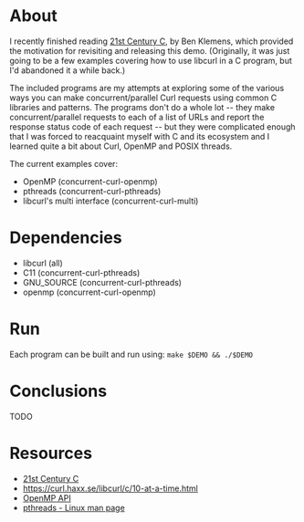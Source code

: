 # About
I recently finished reading [21st Century C](http://shop.oreilly.com/product/0636920033677.do), by Ben Klemens, which provided 
the motivation for revisiting and releasing this demo. (Originally, it was just 
going to be a few examples covering how to use libcurl in a C program, but I'd 
abandoned it a while back.)

The included programs are my attempts at exploring some of the various ways you 
can make concurrent/parallel Curl requests using common C libraries and 
patterns. The programs don't do a whole lot -- they make concurrent/parallel 
requests to each of a list of URLs and report the response status code of each 
request -- but they were complicated enough that I was forced to reacquaint 
myself with C and its ecosystem and I learned quite a bit about Curl, OpenMP 
and POSIX threads.

The current examples cover:

- OpenMP (concurrent-curl-openmp)
- pthreads (concurrent-curl-pthreads)
- libcurl's multi interface (concurrent-curl-multi)

# Dependencies
- libcurl (all)
- C11 (concurrent-curl-pthreads)
- GNU_SOURCE (concurrent-curl-pthreads)
- openmp (concurrent-curl-openmp)

# Run
Each program can be built and run using: `make $DEMO && ./$DEMO`

# Conclusions
TODO

# Resources
- [21st Century C](http://shop.oreilly.com/product/0636920033677.do)
- https://curl.haxx.se/libcurl/c/10-at-a-time.html
- [OpenMP API](https://docs.oracle.com/cd/E19059-01/stud.10/819-0501/1_Summary.html)
- [pthreads - Linux man page](https://linux.die.net/man/7/pthreads)

